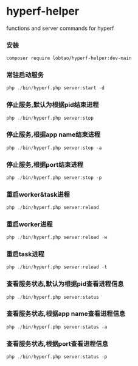 # hyperf-helper
functions and server commands for hyperf

### 安装
```bash
composer require lobtao/hyperf-helper:dev-main
```
### 常驻启动服务
```php
php ./bin/hyperf.php server:start -d
```
### 停止服务,默认为根据pid结束进程
```php
php ./bin/hyperf.php server:stop
```
### 停止服务,根据app name结束进程
```php
php ./bin/hyperf.php server:stop -a
```
### 停止服务,根据port结束进程
```php
php ./bin/hyperf.php server:stop -p
```
### 重启worker&task进程
```php
php ./bin/hyperf.php server:reload
```
### 重启worker进程
```php
php ./bin/hyperf.php server:reload -w
```
### 重启task进程
```php
php ./bin/hyperf.php server:reload -t
```
### 查看服务状态,默认为根据pid查看进程信息
```php
php ./bin/hyperf.php server:status
```
### 查看服务状态,根据app name查看进程信息
```php
php ./bin/hyperf.php server:status -a
```
### 查看服务状态,根据port查看进程信息
```php
php ./bin/hyperf.php server:status -p
```
